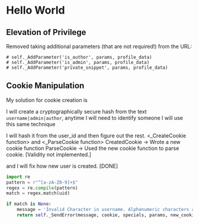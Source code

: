 # Hello World

## Elevation of Privilege

Removed taking additional parameters (that are not required!) from the URL:

```text
# self._AddParameter('is_author', params, profile_data)
# self._AddParameter('is_admin', params, profile_data)
# self._AddParameter('private_snippet', params, profile_data)
```

## Cookie Manipulation

My solution for cookie creation is

I will create a cryptographically secure hash from the text `username|admin|author`, anytime I will need to identify someone I will use this same technique

I will hash it from the user_id and then figure out the rest. <_CreateCookie function> and <_ParseCookie function>
CreatedCookie -> Wrote a new cookie function
ParseCookie -> Used the new cookie function to parse cookie. [Validity not implemented.]

and I will fix how new user is created. [DONE]

```python
import re
pattern = r"^[a-zA-Z0-9]+$"
regex = re.compile(pattern)
match = regex.match(uid)

if match is None:
    message = 'Invalid Character in username. Alphanumeric characters are acceptable only!'
    return self._SendError(message, cookie, specials, params, new_cookie_text)
```
